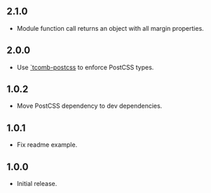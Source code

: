 ## 2.1.0
- Module function call returns an object with all margin properties.

## 2.0.0
- Use [`tcomb-postcss](https://github.com/jedmao/tcomb-postcss) to enforce PostCSS types.

## 1.0.2
- Move PostCSS dependency to dev dependencies.

## 1.0.1
- Fix readme example.

## 1.0.0
- Initial release.
